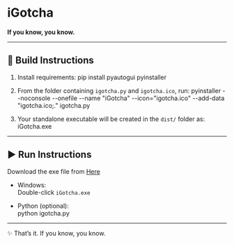 # iGotcha

**If you know, you know.**

---

## 🔧 Build Instructions

1. Install requirements:
   pip install pyautogui pyinstaller

2. From the folder containing `igotcha.py` and `igotcha.ico`, run:
   pyinstaller --noconsole --onefile --name "iGotcha" --icon="igotcha.ico" --add-data "igotcha.ico;." igotcha.py

3. Your standalone executable will be created in the `dist/` folder as:
   iGotcha.exe

---

## ▶️ Run Instructions
 Download the exe file from [Here](https://github.com/akasumitlamba/iGotcha/releases/download/v1.0/iGotcha.exe)
- Windows:  
  Double-click `iGotcha.exe`

- Python (optional):  
  python igotcha.py

---

✨ That’s it. If you know, you know.
